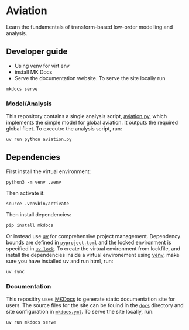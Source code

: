 # Aviation

Learn the fundamentals of transform-based low-order modelling and analysis.

## Developer guide

- Using venv for virt env
- install MK Docs
- Serve the documentation website. To serve the site locally run

```
mkdocs serve
```

### Model/Analysis

This repository contains a single analysis script, [aviation.py](aviation.py), which implements the simple model for global aviation. It outputs the required global fleet. To executre the analysis script, run:

```
uv run python aviation.py
```

## Dependencies

First install the virtual environment:

```
python3 -m venv .venv
```

Then activate it:

```
source .venvbin/activate
```

Then install dependencies:

```
pip install mkdocs
```

Or instead use [uv](https://docs.astral.sh/uv/) for comprehensive project management. Dependency bounds are defined in [`pyproject.toml`](pyproject.toml) and the locked environment is specified in [`uv lock`](uv.lock).
To create the virtual environment from lockfile, and install the dependencies inside a virtual environement using [venv](https://docs./python.org/3/library/venv.), make sure you have installed uv and run html, run:

```
uv sync
```

### Documentation

This repositiry uses [MKDocs](https://www.mkdocs.org) to generate static documentation site for users. The source files for the site can be fouind in the [`docs`](docs) directory and site configuration in [`mkdocs.yml`](mkdocs.yml). To serve the site locally, run:

```
uv run mkdocs serve
```
